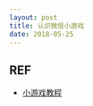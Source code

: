```yaml
---
layout: post
title: 认识微信小游戏
date: 2018-05-25
---
```


## REF

- [小游戏教程][minigame]

[minigame]: https://developers.weixin.qq.com/minigame/dev/index.html